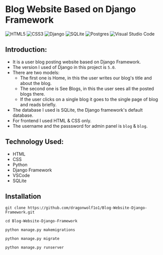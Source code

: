 # Blog Website Based on Django Framework

![HTML5](https://img.shields.io/badge/html5-%23E34F26.svg?style=for-the-badge&logo=html5&logoColor=white)
![CSS3](https://img.shields.io/badge/css3-%231572B6.svg?style=for-the-badge&logo=css3&logoColor=white)
![Django](https://img.shields.io/badge/django-%23092E20.svg?style=for-the-badge&logo=django&logoColor=white)
![SQLite](https://img.shields.io/badge/sqlite-%2307405e.svg?style=for-the-badge&logo=sqlite&logoColor=white)
![Postgres](https://img.shields.io/badge/postgres-%23316192.svg?style=for-the-badge&logo=postgresql&logoColor=white)
![Visual Studio Code](https://img.shields.io/badge/Visual%20Studio%20Code-0078d7.svg?style=for-the-badge&logo=visual-studio-code&logoColor=white)

## Introduction:
* It is a user blog posting website based on Django Framework.
* The version I used of Django in this project is ```5.0```.
* There are two models:
  * The first one is Home, in this the user writes our blog's title and about the blog.
  * The second one is See Blogs, in this the user sees all the posted blogs there.
  * If the user clicks on a single blog it goes to the single page of blog and reads briefly.
* The database I used is SQLite, the Django framework's default database.
* For frontend I used HTML & CSS only.
* The username and the passsword for admin panel is ```blog``` & ```blog```.

## Technology Used:
* HTML
* CSS
* Python
* Django Framework
* VSCode
* SQLite

## Installation

```
git clone https://github.com/dragonwolf1o1/Blog-Website-Django-Framework.git

cd Blog-Website-Django-Framework

python manage.py makemigrations

python manage.py migrate

python manage.py runserver

```

